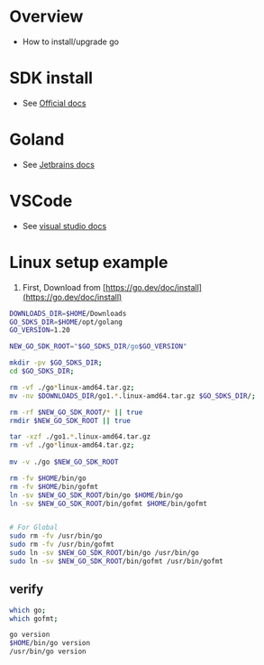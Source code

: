 # Overview
- How to install/upgrade go


# SDK install
- See [Official docs](https://go.dev/doc/install)

# Goland
- See [Jetbrains docs](https://www.jetbrains.com/help/go/installation-guide.html)

# VSCode
- See [visual studio docs](https://code.visualstudio.com/docs/languages/go)



# Linux setup example
1. First, Download from [https://go.dev/doc/install](https://go.dev/doc/install)
```sh
DOWNLOADS_DIR=$HOME/Downloads
GO_SDKS_DIR=$HOME/opt/golang
GO_VERSION=1.20

NEW_GO_SDK_ROOT="$GO_SDKS_DIR/go$GO_VERSION"

mkdir -pv $GO_SDKS_DIR;
cd $GO_SDKS_DIR;

rm -vf ./go*linux-amd64.tar.gz;
mv -nv $DOWNLOADS_DIR/go1.*.linux-amd64.tar.gz $GO_SDKS_DIR/;

rm -rf $NEW_GO_SDK_ROOT/* || true
rmdir $NEW_GO_SDK_ROOT || true

tar -xzf ./go1.*.linux-amd64.tar.gz
rm -vf ./go*linux-amd64.tar.gz;
 
mv -v ./go $NEW_GO_SDK_ROOT

rm -fv $HOME/bin/go
rm -fv $HOME/bin/gofmt
ln -sv $NEW_GO_SDK_ROOT/bin/go $HOME/bin/go
ln -sv $NEW_GO_SDK_ROOT/bin/gofmt $HOME/bin/gofmt


# For Global
sudo rm -fv /usr/bin/go
sudo rm -fv /usr/bin/gofmt
sudo ln -sv $NEW_GO_SDK_ROOT/bin/go /usr/bin/go
sudo ln -sv $NEW_GO_SDK_ROOT/bin/gofmt /usr/bin/gofmt
```


## verify
```sh
which go;
which gofmt;

go version
$HOME/bin/go version
/usr/bin/go version
```
